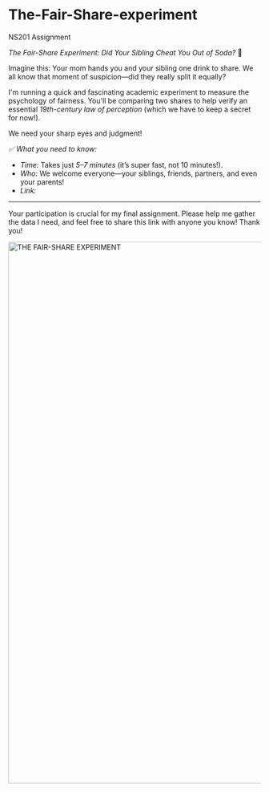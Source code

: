 # The-Fair-Share-experiment
NS201 Assignment

*The Fair-Share Experiment: Did Your Sibling Cheat You Out of Soda?* 🥤

Imagine this: Your mom hands you and your sibling one drink to share. We all know that moment of suspicion—did they really split it equally?

I'm running a quick and fascinating academic experiment to measure the psychology of fairness. You'll be comparing two shares to help verify an essential *19th-century law of perception* (which we have to keep a secret for now!).

We need your sharp eyes and judgment!

*✅ What you need to know:*
* *Time:* Takes just *5–7 minutes* (it’s super fast, not 10 minutes!).
* *Who:* We welcome everyone—your siblings, friends, partners, and even your parents!
* *Link:* 

---

Your participation is crucial for my final assignment. Please help me gather the data I need, and feel free to share this link with anyone you know! Thank you!


<img width="1920" height="1080" alt="THE FAIR-SHARE EXPERIMENT" src="https://github.com/user-attachments/assets/cbaef90f-dc89-44a0-ac52-f2d58da30e27" />

